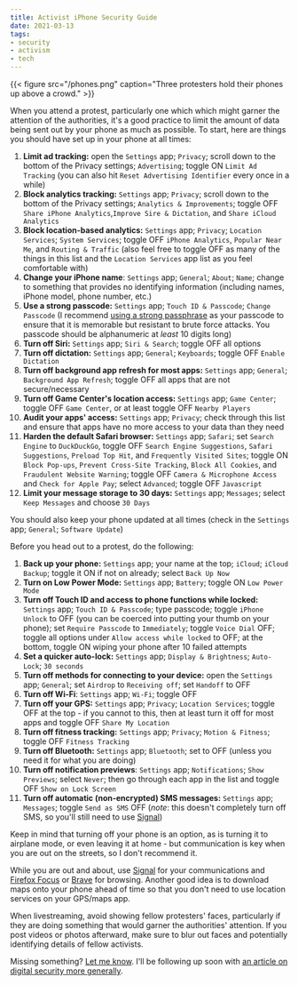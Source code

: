 ```yaml
---
title: Activist iPhone Security Guide
date: 2021-03-13
tags:
- security
- activism
- tech
---
```


{{< figure src="/phones.png" caption="Three protesters hold their phones up above a crowd." >}}

When you attend a protest, particularly one which which might garner the attention of the authorities, it's a good practice to limit the amount of data being sent out by your phone as much as possible. To start, here are things you should have set up in your phone at all times:

1. **Limit ad tracking:** open the `Settings` app; `Privacy`; scroll down to the bottom of the Privacy settings; `Advertising`; toggle ON `Limit Ad Tracking` (you can also hit `Reset Advertising Identifier` every once in a while)
2. **Block analytics tracking:** `Settings` app; `Privacy`; scroll down to the bottom of the Privacy settings; `Analytics & Improvements`; toggle OFF `Share iPhone Analytics`,`Improve Sire & Dictation`, and `Share iCloud Analytics`
3. **Block location-based analytics:** `Settings` app; `Privacy`; `Location Services`; `System Services`; toggle OFF `iPhone Analytics`, `Popular Near Me`, and `Routing & Traffic` (also feel free to toggle OFF as many of the things in this list and the `Location Services` app list as you feel comfortable with)
4. **Change your iPhone name**: `Settings` app; `General`; `About`; `Name`; change to something that provides no identifying information (including names, iPhone model, phone number, etc.)
5. **Use a strong passcode:** `Settings` app; `Touch ID & Passcode`; `Change Passcode` (I recommend [using a strong passphrase](https://www.useapassphrase.com/) as your passcode to ensure that it is memorable but resistant to brute force attacks. You passcode should be alphanumeric at *least* 10 digits long)
6. **Turn off Siri:** `Settings` app; `Siri & Search`; toggle OFF all options
7. **Turn off dictation:** `Settings` app; `General`; `Keyboards`; toggle OFF `Enable Dictation`
8. **Turn off background app refresh for most apps:** `Settings` app; `General`; `Background App Refresh`; toggle OFF all apps that are not secure/necessary
9. **Turn off Game Center's location access:** `Settings` app; `Game Center`; toggle OFF `Game Center`, or at least toggle OFF `Nearby Players`
10. **Audit your apps' access:** `Settings` app; `Privacy`; check through this list and ensure that apps have no more access to your data than they need
11. **Harden  the default Safari browser:** `Settings` app; `Safari`; set `Search Engine` to `DuckDuckGo`, toggle OFF `Search Engine Suggestions`, `Safari Suggestions`, `Preload Top Hit`, and `Frequently Visited Sites`; toggle ON `Block Pop-ups`, `Prevent Cross-Site Tracking`, `Block All Cookies`, and `Fraudulent Website Warning`; toggle OFF `Camera & Microphone Access` and `Check for Apple Pay`; select `Advanced`; toggle OFF `Javascript`
12. **Limit your message storage to 30 days:** `Settings` app; `Messages`; select `Keep Messages` and choose `30 Days`

You should also keep your phone updated at all times (check in the `Settings` app; `General`; `Software Update`)

Before you head out to a protest, do the following:

1. **Back up your phone:** `Settings` app; your name at the top; `iCloud`; `iCloud Backup`; toggle it ON if not on already; select `Back Up Now`
2. **Turn on Low Power Mode:** `Settings` app; `Battery`; toggle ON `Low Power Mode`
3. **Turn off Touch ID and access to phone functions while locked:** `Settings` app; `Touch ID & Passcode`; type passcode; toggle `iPhone Unlock` to OFF (you can be coerced into putting your thumb on your phone); set `Require Passcode` to `Immediately`; toggle `Voice Dial` OFF; toggle all options under `Allow access while locked` to OFF; at the bottom, toggle ON wiping your phone after 10 failed attempts
4. **Set a quicker auto-lock:** `Settings` app; `Display & Brightness`; `Auto-Lock`; `30 seconds`
5. **Turn off methods for connecting to your device:** open the `Settings` app; `General`; set `Airdrop` to `Receiving off`; set `Handoff` to OFF
6. **Turn off Wi-Fi**: `Settings` app; `Wi-Fi`; toggle OFF
7. **Turn off your GPS:** `Settings` app; `Privacy`; `Location Services`; toggle OFF at the top - if you cannot to this, then at least turn it off for most apps and toggle OFF `Share My Location`
8. **Turn off fitness tracking:** `Settings` app; `Privacy`; `Motion & Fitness`; toggle OFF `Fitness Tracking`
9. **Turn off Bluetooth:** `Settings` app; `Bluetooth`; set to OFF (unless you need it for what you are doing)
10. **Turn off notification previews**: `Settings` app; `Notifications`; `Show Previews`; select `Never`; then go through each app in the list and toggle OFF `Show on Lock Screen`
11. **Turn off automatic (non-encrypted) SMS messages:** `Settings` app; `Messages`; toggle `Send as SMS` OFF (*note*: this doesn't completely turn off SMS, so you'll still need to use [Signal](https://signal.org/))

Keep in mind that turning off your phone is an option, as is turning it to airplane mode, or even leaving it at home - but communication is key when you are out on the streets, so I don't recommend it.

While you are out and about, use [Signal](https://signal.org/) for your communications and [Firefox Focus](https://apps.apple.com/us/app/firefox-focus-privacy-browser/id1055677337) or [Brave](https://apps.apple.com/us/app/brave-private-web-browser-vpn/id1052879175) for browsing. Another good idea is to download maps onto your phone ahead of time so that you don't need to use location services on your GPS/maps app. 

When livestreaming, avoid showing fellow protesters' faces, particularly if they are doing something that would garner the authorities' attention. If you post videos or photos afterward, make sure to blur out faces and potentially identifying details of fellow activists.

Missing something? [Let me know](https://natehn.com/connect/). I'll be following up soon with [an article on digital security more generally](https://natehn.com/posts/digital-security/).
